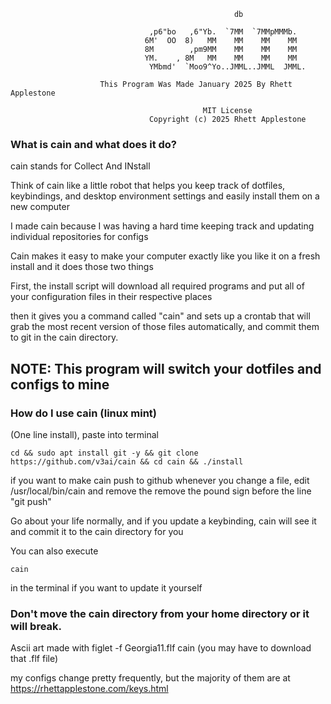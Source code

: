                    
                                                      db                               
                                                                                       
                                   ,p6"bo   ,6"Yb.  `7MM  `7MMpMMMb.                   
                                  6M'  OO  8)   MM    MM    MM    MM                   
                                  8M        ,pm9MM    MM    MM    MM                   
                                  YM.    , 8M   MM    MM    MM    MM                   
                                   YMbmd'  `Moo9^Yo..JMML..JMML  JMML.                 
                                                                                       
                        This Program Was Made January 2025 By Rhett Applestone         
                                                                                       
                                               MIT License                             
                                   Copyright (c) 2025 Rhett Applestone                 


### What is cain and what does it do?

cain stands for Collect And INstall

Think of cain like a little robot that helps you keep track of dotfiles, keybindings, and desktop environment settings and easily install them on a new computer

I made cain because I was having a hard time keeping track and updating individual repositories for configs

Cain makes it easy to make your computer exactly like you like it on a fresh install and it does those two things

First, the install script will download all required programs and put all of your configuration files in their respective places

then it gives you a command called "cain" and sets up a crontab that will grab the most recent version of those files automatically, and commit them to git in the cain directory.


## NOTE: This program will switch your dotfiles and configs to mine

### How do I use cain (linux mint)

(One line install), paste into terminal
```
cd && sudo apt install git -y && git clone https://github.com/v3ai/cain && cd cain && ./install
```
if you want to make cain push to github whenever you change a file, edit /usr/local/bin/cain
and remove the remove the pound sign before the line "git push"

Go about your life normally, and if you update a keybinding, cain will see it and commit it to the cain directory for you

You can also execute
```
cain
```
in the terminal if you want to update it yourself

### Don't move the cain directory from your home directory or it will break.
Ascii art made with figlet -f Georgia11.flf cain (you may have to download that .flf file)

my configs change pretty frequently, but the majority of them are at https://rhettapplestone.com/keys.html



